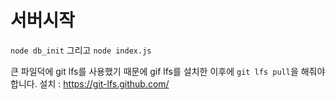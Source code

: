 # 서버시작
`node db_init` 그리고 `node index.js`

큰 파일덕에 git lfs를 사용했기 때문에 gif lfs를 설치한 이후에 `git lfs pull`을 해줘야 합니다. 
설치 : https://git-lfs.github.com/